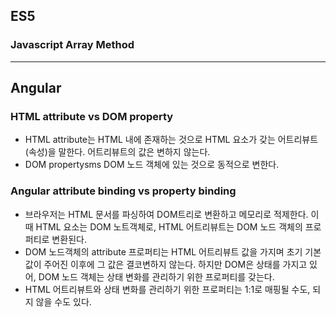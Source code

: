 ## ES5

### Javascript Array Method
---
## Angular

### HTML attribute vs DOM property
- HTML attribute는 HTML 내에 존재하는 것으로 HTML 요소가 갖는 어트리뷰트(속성)을 말한다. 어트리뷰트의 값은 변하지 않는다.
- DOM propertysms DOM 노드 객체에 있는 것으로 동적으로 변한다.

### Angular attribute binding vs property binding
- 브라우저는 HTML 문서를 파싱하여 DOM트리로 변환하고 메모리로 적제한다. 이때 HTML 요소는 DOM 노트객체로, HTML 어트리뷰트는 DOM 노드 객체의 프로퍼티로 변환된다.
- DOM 노드객체의 attribute 프로퍼티는 HTML 어트리뷰트 값을 가지며  초기 기본값이 주어진 이후에 그 값은 결코변하지 않는다. 하지만 DOM은 상태를 가지고 있어, DOM 노드 객체는 상태 변화를 관리하기 위한 프로퍼티를 갖는다.
- HTML 어트리뷰트와 상태 변화를 관리하기 위한 프로퍼티는 1:1로 매핑될 수도, 되지 않을 수도 있다.
